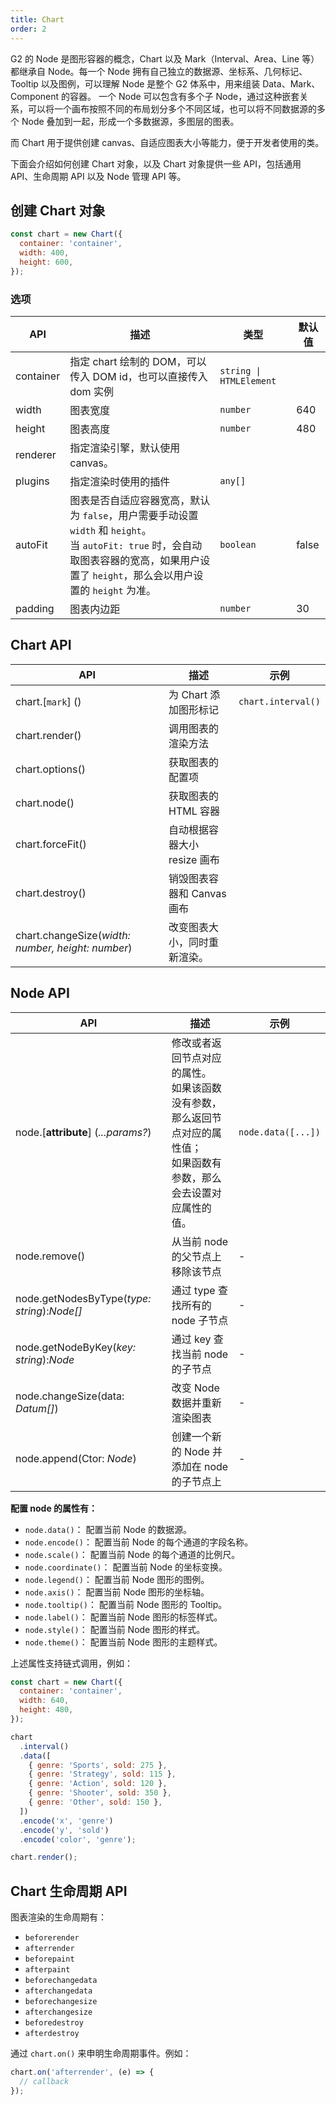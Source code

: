 ```yaml
---
title: Chart
order: 2
---
```


G2 的 Node 是图形容器的概念，Chart 以及 Mark（Interval、Area、Line 等）都继承自 Node。每一个 Node 拥有自己独立的数据源、坐标系、几何标记、Tooltip 以及图例，可以理解 Node 是整个 G2 体系中，用来组装 Data、Mark、Component 的容器。 一个 Node 可以包含有多个子 Node，通过这种嵌套关系，可以将一个画布按照不同的布局划分多个不同区域，也可以将不同数据源的多个 Node 叠加到一起，形成一个多数据源，多图层的图表。

而 Chart 用于提供创建 canvas、自适应图表大小等能力，便于开发者使用的类。

下面会介绍如何创建 Chart 对象，以及 Chart 对象提供一些 API，包括通用 API、生命周期 API 以及 Node 管理 API 等。

## 创建 Chart 对象

```js
const chart = new Chart({
  container: 'container',
  width: 400,
  height: 600,
});
```

### 选项

| API       | 描述                                                                                                                                                                                          | 类型                    | 默认值 |
| --------- | --------------------------------------------------------------------------------------------------------------------------------------------------------------------------------------------- | ----------------------- | ------ |
| container | 指定 chart 绘制的 DOM，可以传入 DOM id，也可以直接传入 dom 实例                                                                                                                               | `string \| HTMLElement` |        |
| width     | 图表宽度                                                                                                                                                                                      | `number`                | 640    |
| height    | 图表高度                                                                                                                                                                                      | `number`                | 480    |
| renderer  | 指定渲染引擎，默认使用 canvas。                                                                                                                                                               |                         |        |
| plugins   | 指定渲染时使用的插件                                                                                                                                                                          | `any[]`                 |        |
| autoFit   | 图表是否自适应容器宽高，默认为 `false`，用户需要手动设置 `width` 和 `height`。<br/>当 `autoFit: true` 时，会自动取图表容器的宽高，如果用户设置了 `height`，那么会以用户设置的 `height` 为准。 | `boolean`               | false  |
| padding   | 图表内边距                                                                                                                                                                                    | `number`                | 30     |

## Chart API

| API                                               | 描述                         | 示例               |
| ------------------------------------------------- | ---------------------------- | ------------------ |
| chart.[`mark`] ()                                 | 为 Chart 添加图形标记        | `chart.interval()` |
| chart.render()                                    | 调用图表的渲染方法           |                    |
| chart.options()                                   | 获取图表的配置项             |                    |
| chart.node()                                      | 获取图表的 HTML 容器         |                    |
| chart.forceFit()                                  | 自动根据容器大小 resize 画布 |                    |
| chart.destroy()                                   | 销毁图表容器和 Canvas 画布   |                    |
| chart.changeSize(_width: number, height: number_) | 改变图表大小，同时重新渲染。 |                    |

## Node API

| API                                          | 描述                                                                                                                           | 示例               |
| -------------------------------------------- | ------------------------------------------------------------------------------------------------------------------------------ | ------------------ |
| node.[**attribute**] (_...params?_)          | 修改或者返回节点对应的属性。<br/>如果该函数没有参数，那么返回节点对应的属性值；<br/>如果函数有参数，那么会去设置对应属性的值。 | `node.data([...])` |
| node.remove()                                | 从当前 node 的父节点上移除该节点                                                                                               | -                  |
| node.getNodesByType(_type: string_):_Node[]_ | 通过 type 查找所有的 node 子节点                                                                                               | -                  |
| node.getNodeByKey(_key: string_):_Node_      | 通过 key 查找当前 node 的子节点                                                                                                | -                  |
| node.changeSize(data: _Datum[]_)             | 改变 Node 数据并重新渲染图表                                                                                                   | -                  |
| node.append(Ctor: _Node_)                    | 创建一个新的 Node 并添加在 node 的子节点上                                                                                     | -                  |

**配置 node 的属性有：**

- `node.data()`： 配置当前 Node 的数据源。
- `node.encode()`： 配置当前 Node 的每个通道的字段名称。
- `node.scale()`： 配置当前 Node 的每个通道的比例尺。
- `node.coordinate()`： 配置当前 Node 的坐标变换。
- `node.legend()`： 配置当前 Node 图形的图例。
- `node.axis()`： 配置当前 Node 图形的坐标轴。
- `node.tooltip()`： 配置当前 Node 图形的 Tooltip。
- `node.label()`： 配置当前 Node 图形的标签样式。
- `node.style()`： 配置当前 Node 图形的样式。
- `node.theme()`： 配置当前 Node 图形的主题样式。

上述属性支持链式调用，例如：

```js
const chart = new Chart({
  container: 'container',
  width: 640,
  height: 480,
});

chart
  .interval()
  .data([
    { genre: 'Sports', sold: 275 },
    { genre: 'Strategy', sold: 115 },
    { genre: 'Action', sold: 120 },
    { genre: 'Shooter', sold: 350 },
    { genre: 'Other', sold: 150 },
  ])
  .encode('x', 'genre')
  .encode('y', 'sold')
  .encode('color', 'genre');

chart.render();
```

## Chart 生命周期 API

图表渲染的生命周期有：

- `beforerender`
- `afterrender`
- `beforepaint`
- `afterpaint`
- `beforechangedata`
- `afterchangedata`
- `beforechangesize`
- `afterchangesize`
- `beforedestroy`
- `afterdestroy`

通过 `chart.on()` 来申明生命周期事件。例如：

```js
chart.on('afterrender', (e) => {
  // callback
});
```

